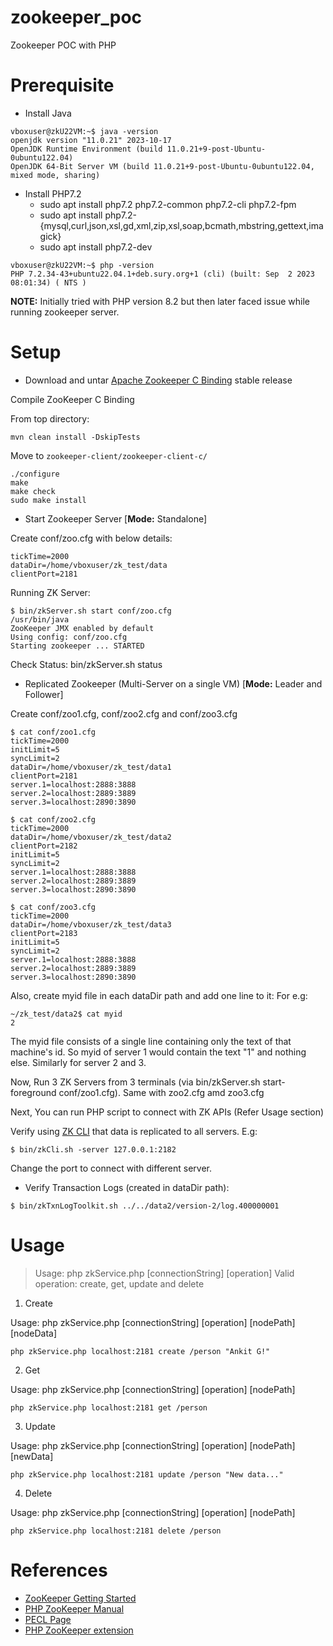 # zookeeper_poc
Zookeeper POC with PHP

# Prerequisite
- Install Java
```
vboxuser@zkU22VM:~$ java -version
openjdk version "11.0.21" 2023-10-17
OpenJDK Runtime Environment (build 11.0.21+9-post-Ubuntu-0ubuntu122.04)
OpenJDK 64-Bit Server VM (build 11.0.21+9-post-Ubuntu-0ubuntu122.04, mixed mode, sharing)
```
- Install PHP7.2
  - sudo apt install php7.2 php7.2-common php7.2-cli php7.2-fpm
  - sudo apt install php7.2-{mysql,curl,json,xsl,gd,xml,zip,xsl,soap,bcmath,mbstring,gettext,imagick}
  - sudo apt install php7.2-dev
```
vboxuser@zkU22VM:~$ php -version
PHP 7.2.34-43+ubuntu22.04.1+deb.sury.org+1 (cli) (built: Sep  2 2023 08:01:34) ( NTS )
```
**NOTE:** Initially tried with PHP version 8.2 but then later faced issue while running zookeeper server.

# Setup

- Download and untar [Apache Zookeeper C Binding](https://zookeeper.apache.org/releases.html) stable release

Compile ZooKeeper C Binding

From top directory:
```
mvn clean install -DskipTests
```
Move to `zookeeper-client/zookeeper-client-c/`
```
./configure
make
make check
sudo make install
```


- Start Zookeeper Server [**Mode:** Standalone] 

Create conf/zoo.cfg with below details:
```
tickTime=2000
dataDir=/home/vboxuser/zk_test/data
clientPort=2181
```
Running ZK Server:
```
$ bin/zkServer.sh start conf/zoo.cfg 
/usr/bin/java
ZooKeeper JMX enabled by default
Using config: conf/zoo.cfg
Starting zookeeper ... STARTED
```
Check Status: bin/zkServer.sh status

- Replicated Zookeeper (Multi-Server on a single VM) [**Mode:** Leader and Follower] 

Create conf/zoo1.cfg, conf/zoo2.cfg and conf/zoo3.cfg
```
$ cat conf/zoo1.cfg 
tickTime=2000
initLimit=5
syncLimit=2
dataDir=/home/vboxuser/zk_test/data1
clientPort=2181
server.1=localhost:2888:3888
server.2=localhost:2889:3889
server.3=localhost:2890:3890

$ cat conf/zoo2.cfg 
tickTime=2000
dataDir=/home/vboxuser/zk_test/data2
clientPort=2182
initLimit=5
syncLimit=2
server.1=localhost:2888:3888
server.2=localhost:2889:3889
server.3=localhost:2890:3890

$ cat conf/zoo3.cfg 
tickTime=2000
dataDir=/home/vboxuser/zk_test/data3
clientPort=2183
initLimit=5
syncLimit=2
server.1=localhost:2888:3888
server.2=localhost:2889:3889
server.3=localhost:2890:3890
```
Also, create myid file in each dataDir path and add one line to it:
For e.g:
```
~/zk_test/data2$ cat myid
2
```
The myid file consists of a single line containing only the text of that machine's id. So myid of server 1 would contain the text "1" and nothing else. Similarly for server 2 and 3.

Now, Run 3 ZK Servers from 3 terminals (via bin/zkServer.sh start-foreground conf/zoo1.cfg). Same with zoo2.cfg amd zoo3.cfg

Next, You can run PHP script to connect with ZK APIs (Refer Usage section)

Verify using [ZK CLI](https://zookeeper.apache.org/doc/current/zookeeperCLI.html) that data is replicated to all servers.
E.g:
```
$ bin/zkCli.sh -server 127.0.0.1:2182
```
Change the port to connect with different server.

- Verify Transaction Logs (created in dataDir path):
```
$ bin/zkTxnLogToolkit.sh ../../data2/version-2/log.400000001
```

# Usage

> Usage: php zkService.php [connectionString] [operation] Valid operation: create, get, update and delete

1. Create

Usage: php zkService.php [connectionString] [operation] [nodePath] [nodeData]
```
php zkService.php localhost:2181 create /person "Ankit G!"
```

2. Get

Usage: php zkService.php [connectionString] [operation] [nodePath]
```
php zkService.php localhost:2181 get /person
```

3. Update

Usage: php zkService.php [connectionString] [operation] [nodePath] [newData]
```
php zkService.php localhost:2181 update /person "New data..."
```

4. Delete

Usage: php zkService.php [connectionString] [operation] [nodePath]
```
php zkService.php localhost:2181 delete /person
```

# References
- [ZooKeeper Getting Started](https://zookeeper.apache.org/doc/current/zookeeperStarted.html)
- [PHP ZooKeeper Manual](https://www.php.net/manual/en/book.zookeeper.php)
- [PECL Page](https://pecl.php.net/package/zookeeper)
- [PHP ZooKeeper extension](https://github.com/php-zookeeper/php-zookeeper)
